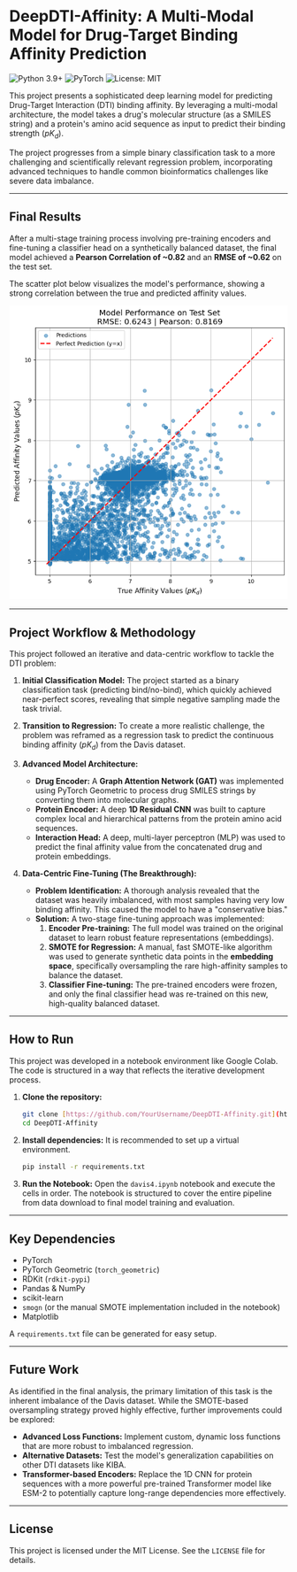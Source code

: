 # DeepDTI-Affinity: A Multi-Modal Model for Drug-Target Binding Affinity Prediction

![Python 3.9+](https://img.shields.io/badge/Python-3.9+-blue.svg)
![PyTorch](https://img.shields.io/badge/PyTorch-2.0+-ee4c2c.svg)
![License: MIT](https://img.shields.io/badge/License-MIT-yellow.svg)

This project presents a sophisticated deep learning model for predicting Drug-Target Interaction (DTI) binding affinity. By leveraging a multi-modal architecture, the model takes a drug's molecular structure (as a SMILES string) and a protein's amino acid sequence as input to predict their binding strength ($pK_d$).

The project progresses from a simple binary classification task to a more challenging and scientifically relevant regression problem, incorporating advanced techniques to handle common bioinformatics challenges like severe data imbalance.

---

## Final Results

After a multi-stage training process involving pre-training encoders and fine-tuning a classifier head on a synthetically balanced dataset, the final model achieved a **Pearson Correlation of ~0.82** and an **RMSE of ~0.62** on the test set.

The scatter plot below visualizes the model's performance, showing a strong correlation between the true and predicted affinity values.

![Final Model Performance](assets/final_result_plot.png)

---

## Project Workflow & Methodology

This project followed an iterative and data-centric workflow to tackle the DTI problem:

1.  **Initial Classification Model:** The project started as a binary classification task (predicting bind/no-bind), which quickly achieved near-perfect scores, revealing that simple negative sampling made the task trivial.

2.  **Transition to Regression:** To create a more realistic challenge, the problem was reframed as a regression task to predict the continuous binding affinity ($pK_d$) from the Davis dataset.

3.  **Advanced Model Architecture:**
    * **Drug Encoder:** A **Graph Attention Network (GAT)** was implemented using PyTorch Geometric to process drug SMILES strings by converting them into molecular graphs.
    * **Protein Encoder:** A deep **1D Residual CNN** was built to capture complex local and hierarchical patterns from the protein amino acid sequences.
    * **Interaction Head:** A deep, multi-layer perceptron (MLP) was used to predict the final affinity value from the concatenated drug and protein embeddings.

4.  **Data-Centric Fine-Tuning (The Breakthrough):**
    * **Problem Identification:** A thorough analysis revealed that the dataset was heavily imbalanced, with most samples having very low binding affinity. This caused the model to have a "conservative bias."
    * **Solution:** A two-stage fine-tuning approach was implemented:
        1.  **Encoder Pre-training:** The full model was trained on the original dataset to learn robust feature representations (embeddings).
        2.  **SMOTE for Regression:** A manual, fast SMOTE-like algorithm was used to generate synthetic data points in the **embedding space**, specifically oversampling the rare high-affinity samples to balance the dataset.
        3.  **Classifier Fine-tuning:** The pre-trained encoders were frozen, and only the final classifier head was re-trained on this new, high-quality balanced dataset.

---

## How to Run

This project was developed in a notebook environment like Google Colab. The code is structured in a way that reflects the iterative development process.

1.  **Clone the repository:**
    ```bash
    git clone [https://github.com/YourUsername/DeepDTI-Affinity.git](https://github.com/YourUsername/DeepDTI-Affinity.git)
    cd DeepDTI-Affinity
    ```

2.  **Install dependencies:**
    It is recommended to set up a virtual environment.
    ```bash
    pip install -r requirements.txt
    ```

3.  **Run the Notebook:**
    Open the `davis4.ipynb` notebook and execute the cells in order. The notebook is structured to cover the entire pipeline from data download to final model training and evaluation.

---

## Key Dependencies
* PyTorch
* PyTorch Geometric (`torch_geometric`)
* RDKit (`rdkit-pypi`)
* Pandas & NumPy
* scikit-learn
* `smogn` (or the manual SMOTE implementation included in the notebook)
* Matplotlib

A `requirements.txt` file can be generated for easy setup.

---

## Future Work

As identified in the final analysis, the primary limitation of this task is the inherent imbalance of the Davis dataset. While the SMOTE-based oversampling strategy proved highly effective, further improvements could be explored:

* **Advanced Loss Functions:** Implement custom, dynamic loss functions that are more robust to imbalanced regression.
* **Alternative Datasets:** Test the model's generalization capabilities on other DTI datasets like KIBA.
* **Transformer-based Encoders:** Replace the 1D CNN for protein sequences with a more powerful pre-trained Transformer model like ESM-2 to potentially capture long-range dependencies more effectively.

---

## License

This project is licensed under the MIT License. See the `LICENSE` file for details.
